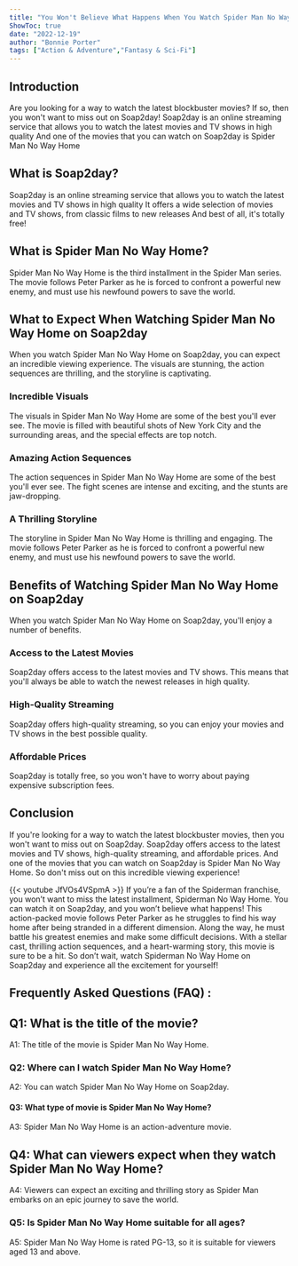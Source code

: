 ```yaml
---
title: "You Won't Believe What Happens When You Watch Spider Man No Way Home on Soap2day!"
ShowToc: true 
date: "2022-12-19"
author: "Bonnie Porter" 
tags: ["Action & Adventure","Fantasy & Sci-Fi"]
---
```

## Introduction 
Are you looking for a way to watch the latest blockbuster movies? If so, then you won't want to miss out on Soap2day! Soap2day is an online streaming service that allows you to watch the latest movies and TV shows in high quality And one of the movies that you can watch on Soap2day is Spider Man No Way Home 

## What is Soap2day?
Soap2day is an online streaming service that allows you to watch the latest movies and TV shows in high quality It offers a wide selection of movies and TV shows, from classic films to new releases And best of all, it's totally free!

## What is Spider Man No Way Home?
Spider Man No Way Home is the third installment in the Spider Man series. The movie follows Peter Parker as he is forced to confront a powerful new enemy, and must use his newfound powers to save the world.

## What to Expect When Watching Spider Man No Way Home on Soap2day
When you watch Spider Man No Way Home on Soap2day, you can expect an incredible viewing experience. The visuals are stunning, the action sequences are thrilling, and the storyline is captivating. 

### Incredible Visuals
The visuals in Spider Man No Way Home are some of the best you'll ever see. The movie is filled with beautiful shots of New York City and the surrounding areas, and the special effects are top notch.

### Amazing Action Sequences
The action sequences in Spider Man No Way Home are some of the best you'll ever see. The fight scenes are intense and exciting, and the stunts are jaw-dropping. 

### A Thrilling Storyline
The storyline in Spider Man No Way Home is thrilling and engaging. The movie follows Peter Parker as he is forced to confront a powerful new enemy, and must use his newfound powers to save the world. 

## Benefits of Watching Spider Man No Way Home on Soap2day
When you watch Spider Man No Way Home on Soap2day, you'll enjoy a number of benefits. 

### Access to the Latest Movies
Soap2day offers access to the latest movies and TV shows. This means that you'll always be able to watch the newest releases in high quality. 

### High-Quality Streaming
Soap2day offers high-quality streaming, so you can enjoy your movies and TV shows in the best possible quality. 

### Affordable Prices
Soap2day is totally free, so you won't have to worry about paying expensive subscription fees. 

## Conclusion
If you're looking for a way to watch the latest blockbuster movies, then you won't want to miss out on Soap2day. Soap2day offers access to the latest movies and TV shows, high-quality streaming, and affordable prices. And one of the movies that you can watch on Soap2day is Spider Man No Way Home. So don't miss out on this incredible viewing experience!

{{< youtube JfVOs4VSpmA >}} 
If you’re a fan of the Spiderman franchise, you won’t want to miss the latest installment, Spiderman No Way Home. You can watch it on Soap2day, and you won’t believe what happens! This action-packed movie follows Peter Parker as he struggles to find his way home after being stranded in a different dimension. Along the way, he must battle his greatest enemies and make some difficult decisions. With a stellar cast, thrilling action sequences, and a heart-warming story, this movie is sure to be a hit. So don’t wait, watch Spiderman No Way Home on Soap2day and experience all the excitement for yourself!

## Frequently Asked Questions (FAQ) :
<h2>Q1: What is the title of the movie?</h2>

A1: The title of the movie is Spider Man No Way Home.

<h3>Q2: Where can I watch Spider Man No Way Home?</h3>

A2: You can watch Spider Man No Way Home on Soap2day.

<h4>Q3: What type of movie is Spider Man No Way Home?</h4>

A3: Spider Man No Way Home is an action-adventure movie.

<h2>Q4: What can viewers expect when they watch Spider Man No Way Home?</h2>

A4: Viewers can expect an exciting and thrilling story as Spider Man embarks on an epic journey to save the world.

<h3>Q5: Is Spider Man No Way Home suitable for all ages?</h3>

A5: Spider Man No Way Home is rated PG-13, so it is suitable for viewers aged 13 and above.



